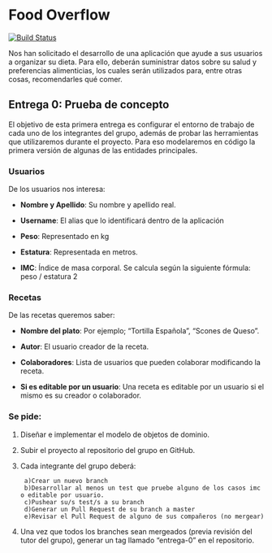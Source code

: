 # Food Overflow

[![Build Status](https://travis-ci.org/zafralafra/recetas.svg?branch=master)](https://travis-ci.org/zafralafra/recetas)

Nos han solicitado el desarrollo de una aplicación que ayude a sus usuarios a organizar su dieta. Para ello, deberán suministrar datos sobre su salud y preferencias alimenticias, los cuales serán utilizados para, entre otras cosas, recomendarles qué comer. 

## Entrega 0: Prueba de concepto

El objetivo de esta primera entrega es configurar el entorno de trabajo de cada uno de los integrantes del grupo, además de probar las herramientas que utilizaremos durante el proyecto. 
Para eso modelaremos en código la primera versión de algunas de las entidades principales.

### Usuarios

De los usuarios nos interesa: 

* **Nombre y Apellido**: Su nombre y apellido real. 

* **Username**: El alias que lo identificará dentro de la aplicación

* **Peso**: Representado en kg 

* **Estatura**: Representada en metros.  

* **IMC**: Índice de masa corporal. Se calcula según la siguiente fórmula: peso / estatura 2


### Recetas

De las recetas queremos saber: 

* **Nombre del plato**: Por ejemplo; “Tortilla Española”, “Scones de Queso”.

* **Autor**: El usuario creador de la receta.

* **Colaboradores**: Lista de usuarios que pueden colaborar modificando la receta. 

* **Si es editable por un usuario**: Una receta es editable por un usuario si el mismo es su creador o colaborador.

### Se pide: 


1) Diseñar e implementar el modelo de objetos de dominio. 

2) Subir el proyecto al repositorio del grupo en GitHub. 

3) Cada integrante del grupo deberá:  

 		a)Crear un nuevo branch 
 		b)Desarrollar al menos un test que pruebe alguno de los casos imc o editable por usuario.
 		c)Pushear su/s test/s a su branch
 		d)Generar un Pull Request de su branch a master
 		e)Revisar el Pull Request de alguno de sus compañeros (no mergear)

4) Una vez que todos los branches sean mergeados (previa revisión del tutor del grupo), generar un tag llamado “entrega-0” en el repositorio. 

